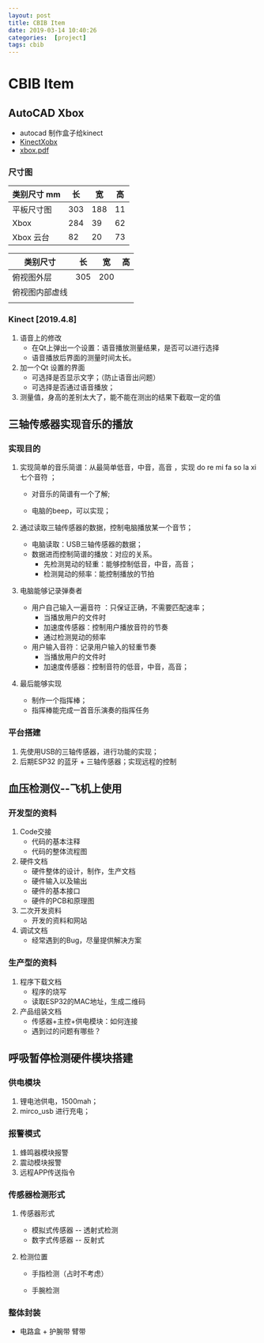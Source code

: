 ```yaml
---
layout: post
title: CBIB Item
date: 2019-03-14 10:40:26
categories:  [project]
tags: cbib
---
```




# CBIB Item

## AutoCAD Xbox

+ autocad 制作盒子给kinect
+ [KinectXobx](/document/cad/KinectXbox.dwg)
+ [xbox.pdf](/document/cad/xbox.pdf)

### 尺寸图

| 类别尺寸 mm | 长   | 宽   | 高   |
| ----------- | ---- | ---- | ---- |
| 平板尺寸图  | 303  | 188  | 11   |
| Xbox        | 284  | 39   | 62   |
| Xbox 云台   | 82   | 20   | 73   |

| 类别尺寸       | 长   | 宽   | 高   |
| -------------- | ---- | ---- | ---- |
| 俯视图外层     | 305  | 200  |      |
| 俯视图内部虚线 |      |      |      |
|                |      |      |      |

### Kinect [2019.4.8]

1. 语音上的修改
   + 在Qt上弹出一个设置：语音播放测量结果，是否可以进行选择
   + 语音播放后界面的测量时间太长。
2. 加一个Qt 设置的界面
   + 可选择是否显示文字；（防止语音出问题）
   + 可选择是否通过语音播放；
3. 测量值，身高的差别太大了，能不能在测出的结果下截取一定的值



## 三轴传感器实现音乐的播放

### 实现目的

1. 实现简单的音乐简谱：从最简单低音，中音，高音 ，实现   do re mi fa so la xi 七个音符 ；

   + 对音乐的简谱有一个了解;

   + 电脑的beep，可以实现；

2. 通过读取三轴传感器的数据，控制电脑播放某一个音节；

   + 电脑读取：USB三轴传感器的数据；
   + 数据进而控制简谱的播放：对应的关系。
     + 先检测晃动的轻重：能够控制低音，中音，高音；
     + 检测晃动的频率：能控制播放的节拍

3. 电脑能够记录弹奏者

   + 用户自己输入一遍音符 ：只保证正确，不需要匹配速率；
     + 当播放用户的文件时
     + 加速度传感器：控制用户播放音符的节奏
     + 通过检测晃动的频率
   + 用户输入音符：记录用户输入的轻重节奏
     + 当播放用户的文件时
     + 加速度传感器：控制音符的低音，中音，高音；

4. 最后能够实现

   + 制作一个指挥棒；
   + 指挥棒能完成一首音乐演奏的指挥任务

### 平台搭建

1. 先使用USB的三轴传感器，进行功能的实现；
2. 后期ESP32 的蓝牙 + 三轴传感器；实现远程的控制

## 血压检测仪--飞机上使用

### 开发型的资料

1. Code交接
   + 代码的基本注释
   + 代码的整体流程图
2. 硬件文档
   + 硬件整体的设计，制作，生产文档
   + 硬件输入以及输出
   + 硬件的基本接口
   + 硬件的PCB和原理图
3. 二次开发资料
   + 开发的资料和网站
4. 调试文档
   + 经常遇到的Bug，尽量提供解决方案

### 生产型的资料

1. 程序下载文档
   + 程序的烧写
   + 读取ESP32的MAC地址，生成二维码
2. 产品组装文档
   + 传感器+主控+供电模块：如何连接
   + 遇到过的问题有哪些？

## 呼吸暂停检测硬件模块搭建

### 供电模块

1. 锂电池供电，1500mah；
2. mirco_usb 进行充电；

### 报警模式

1. 蜂鸣器模块报警
2. 震动模块报警
3. 远程APP传送指令

### 传感器检测形式

1. 传感器形式

   + 模拟式传感器 -- 透射式检测
   + 数字式传感器 -- 反射式 

2. 检测位置

   + 手指检测（占时不考虑）

   + 手腕检测

### 整体封装

+ 电路盒 + 护腕带 臂带

